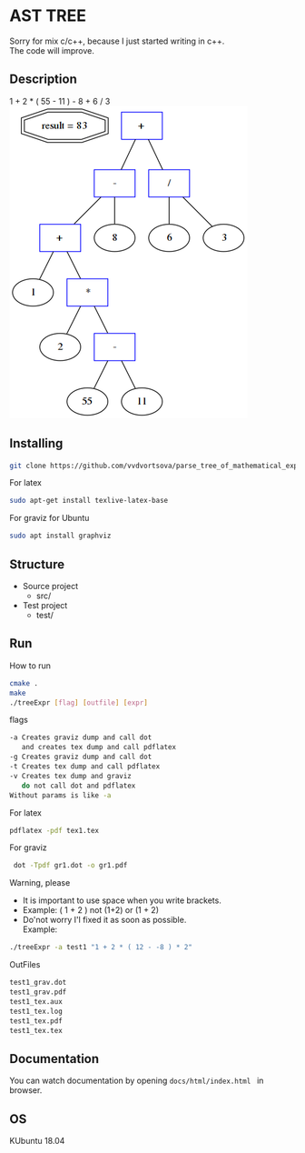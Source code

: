 # AST TREE

Sorry for mix c/c++, because
I just started writing in c++.\
The code will improve.
## Description
1 + 2 * ( 55 - 11 ) - 8 + 6 / 3
![Screenshot](exmpForReadme_grav.png)
## Installing
```bash
git clone https://github.com/vvdvortsova/parse_tree_of_mathematical_expressions.git
```
For latex
```bash
sudo apt-get install texlive-latex-base
```
For graviz for Ubuntu
```bash
sudo apt install graphviz
```
## Structure
- Source project 
    - src/
- Test project
    - test/
## Run

How to run
```bash
cmake .
make
./treeExpr [flag] [outfile] [expr]
```
flags
```bash
-a Creates graviz dump and call dot
   and creates tex dump and call pdflatex
-g Creates graviz dump and call dot
-t Creates tex dump and call pdflatex
-v Creates tex dump and graviz
   do not call dot and pdflatex
Without params is like -a
```
For latex
```bash
pdflatex -pdf tex1.tex
```
For graviz
```bash
 dot -Tpdf gr1.dot -o gr1.pdf
```
Warning, please
 * It is important to use space when you write brackets.
 * Example: ( 1 + 2 ) not (1+2) or (1 + 2)
 * Do'not worry I'l fixed it as soon as possible.\
Example:
```bash
./treeExpr -a test1 "1 + 2 * ( 12 - -8 ) * 2"
```

OutFiles
```bash
test1_grav.dot
test1_grav.pdf
test1_tex.aux
test1_tex.log
test1_tex.pdf
test1_tex.tex
```


## Documentation
You can watch documentation by opening
```docs/html/index.html ``` in browser.

## OS
 KUbuntu 18.04
